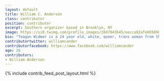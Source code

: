 ```yaml
---
layout: default
title: William C. Anderson
class: contributor
position: contributor
excerpt: Southern organizer based in Brooklyn, NY
image: https://si0.twimg.com/profile_images/2847043645/eecca92afe665898386d86f5ba0902e6.jpeg
bio: "Teagan Widmer is a 24 year old, white, queer, trans woman from the bay area. She is a writer, artist, activist, and community organizer. She currently holds an MFA in Theatre Pedagogy from Virginia Commonwealth University and a BA in English Literature from Pacific Union College. She thinks and writes about gender (specifically being trans), the performing arts, and pop culture. She has lectured and presented her work for colleges and events around the United States. She likes to imagine that in her future she will sit reading a good book next to a roaring fire in a large den with lots of bookshelves while her partner and their numerous animals curl up next to her."
contributortwitter: williamcander
contributorfacebook: https://www.facebook.com/williamcander
age: 26
contributors: 
- William Anderson
---
```

{% include contrib_feed_post_layout.html %}
